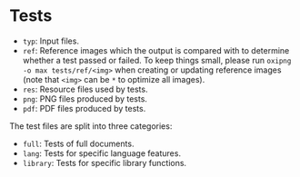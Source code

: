 # Tests

- `typ`: Input files.
- `ref`: Reference images which the output is compared with to determine whether
         a test passed or failed. To keep things small, please run
         `oxipng -o max tests/ref/<img>` when creating or updating reference
         images (note that `<img>` can be `*` to optimize all images).
- `res`: Resource files used by tests.
- `png`: PNG files produced by tests.
- `pdf`: PDF files produced by tests.

The test files are split into three categories:
- `full`: Tests of full documents.
- `lang`: Tests for specific language features.
- `library`: Tests for specific library functions.
